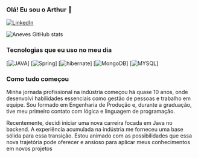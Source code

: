 ### Olá! Eu sou o Arthur 👋

[![LinkedIn](https://img.shields.io/badge/LinkedIn-0077B5?style=for-the-badge&logo=linkedin&logoColor=white)](https://www.linkedin.com/feed/?trk=sem-ga_campid.12619604099_asid.149519181115_crid.657343811713_kw.linkedin_d.c_tid.kwd-148086543_n.g_mt.e_geo.9101259)

![Aneves GitHub stats](https://github-readme-stats.vercel.app/api?username=DevAneves&show_icons=true&theme=radical)

### Tecnologias que eu uso no meu dia 
[![JAVA](https://img.shields.io/badge/Java-ED8B00?style=for-the-badge&logo=openjdk&logoColor=white)]
[![Spring](https://img.shields.io/badge/Spring-6DB33F?style=for-the-badge&logo=spring&logoColor=white)]
[![hibernate](https://img.shields.io/badge/Hibernate-59666C?style=for-the-badge&logo=Hibernate&logoColor=white)]
[![MongoDB](https://img.shields.io/badge/MongoDB-4EA94B?style=for-the-badge&logo=mongodb&logoColor=white)]
[![MYSQL](https://img.shields.io/badge/MySQL-00000F?style=for-the-badge&logo=mysql&logoColor=white)]

### Como tudo começou
Minha jornada profissional na indústria começou há quase 10 anos, onde desenvolvi habilidades essenciais como gestão de pessoas e trabalho em equipe. Sou formado em Engenharia de Produção e, durante a graduação, tive meu primeiro contato com lógica e linguagem de programação.

Recentemente, decidi iniciar uma nova carreira focada em Java no backend. A experiência acumulada na indústria me forneceu uma base sólida para essa transição. Estou animado com as possibilidades que essa nova trajetória pode oferecer e ansioso para aplicar meus conhecimentos em novos projetos